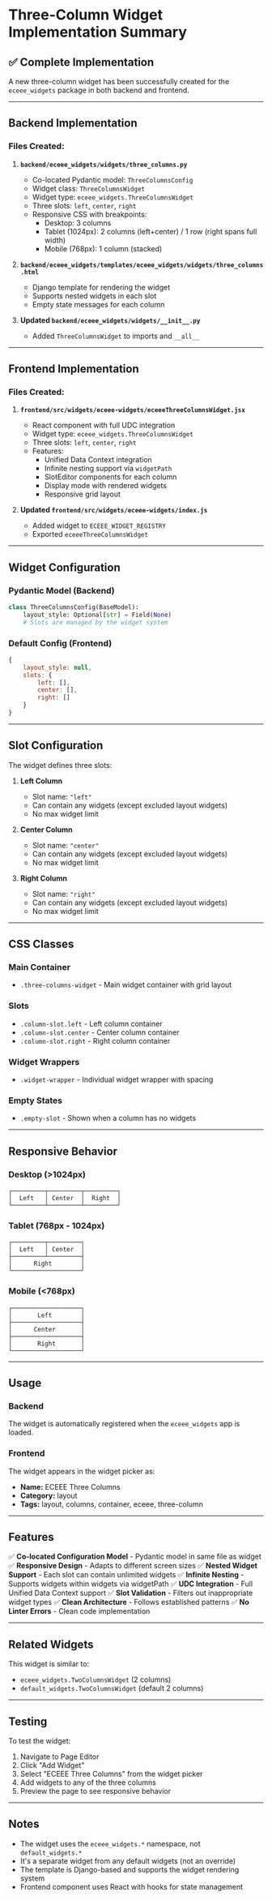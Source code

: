 # Three-Column Widget Implementation Summary

## ✅ Complete Implementation

A new three-column widget has been successfully created for the `eceee_widgets` package in both backend and frontend.

---

## Backend Implementation

### Files Created:

1. **`backend/eceee_widgets/widgets/three_columns.py`**
   - Co-located Pydantic model: `ThreeColumnsConfig`
   - Widget class: `ThreeColumnsWidget`
   - Widget type: `eceee_widgets.ThreeColumnsWidget`
   - Three slots: `left`, `center`, `right`
   - Responsive CSS with breakpoints:
     - Desktop: 3 columns
     - Tablet (1024px): 2 columns (left+center) / 1 row (right spans full width)
     - Mobile (768px): 1 column (stacked)

2. **`backend/eceee_widgets/templates/eceee_widgets/widgets/three_columns.html`**
   - Django template for rendering the widget
   - Supports nested widgets in each slot
   - Empty state messages for each column

3. **Updated `backend/eceee_widgets/widgets/__init__.py`**
   - Added `ThreeColumnsWidget` to imports and `__all__`

---

## Frontend Implementation

### Files Created:

1. **`frontend/src/widgets/eceee-widgets/eceeeThreeColumnsWidget.jsx`**
   - React component with full UDC integration
   - Widget type: `eceee_widgets.ThreeColumnsWidget`
   - Three slots: `left`, `center`, `right`
   - Features:
     - Unified Data Context integration
     - Infinite nesting support via `widgetPath`
     - SlotEditor components for each column
     - Display mode with rendered widgets
     - Responsive grid layout
   
2. **Updated `frontend/src/widgets/eceee-widgets/index.js`**
   - Added widget to `ECEEE_WIDGET_REGISTRY`
   - Exported `eceeeThreeColumnsWidget`

---

## Widget Configuration

### Pydantic Model (Backend)
```python
class ThreeColumnsConfig(BaseModel):
    layout_style: Optional[str] = Field(None)
    # Slots are managed by the widget system
```

### Default Config (Frontend)
```javascript
{
    layout_style: null,
    slots: { 
        left: [], 
        center: [], 
        right: [] 
    }
}
```

---

## Slot Configuration

The widget defines three slots:

1. **Left Column**
   - Slot name: `"left"`
   - Can contain any widgets (except excluded layout widgets)
   - No max widget limit

2. **Center Column**
   - Slot name: `"center"`
   - Can contain any widgets (except excluded layout widgets)
   - No max widget limit

3. **Right Column**
   - Slot name: `"right"`
   - Can contain any widgets (except excluded layout widgets)
   - No max widget limit

---

## CSS Classes

### Main Container
- `.three-columns-widget` - Main widget container with grid layout

### Slots
- `.column-slot.left` - Left column container
- `.column-slot.center` - Center column container
- `.column-slot.right` - Right column container

### Widget Wrappers
- `.widget-wrapper` - Individual widget wrapper with spacing

### Empty States
- `.empty-slot` - Shown when a column has no widgets

---

## Responsive Behavior

### Desktop (>1024px)
```
┌─────────┬─────────┬─────────┐
│  Left   │ Center  │  Right  │
└─────────┴─────────┴─────────┘
```

### Tablet (768px - 1024px)
```
┌─────────┬─────────┐
│  Left   │ Center  │
├─────────┴─────────┤
│      Right        │
└───────────────────┘
```

### Mobile (<768px)
```
┌───────────────────┐
│       Left        │
├───────────────────┤
│      Center       │
├───────────────────┤
│       Right       │
└───────────────────┘
```

---

## Usage

### Backend
The widget is automatically registered when the `eceee_widgets` app is loaded.

### Frontend
The widget appears in the widget picker as:
- **Name:** ECEEE Three Columns
- **Category:** layout
- **Tags:** layout, columns, container, eceee, three-column

---

## Features

✅ **Co-located Configuration Model** - Pydantic model in same file as widget
✅ **Responsive Design** - Adapts to different screen sizes
✅ **Nested Widget Support** - Each slot can contain unlimited widgets
✅ **Infinite Nesting** - Supports widgets within widgets via widgetPath
✅ **UDC Integration** - Full Unified Data Context support
✅ **Slot Validation** - Filters out inappropriate widget types
✅ **Clean Architecture** - Follows established patterns
✅ **No Linter Errors** - Clean code implementation

---

## Related Widgets

This widget is similar to:
- `eceee_widgets.TwoColumnsWidget` (2 columns)
- `default_widgets.TwoColumnsWidget` (default 2 columns)

---

## Testing

To test the widget:
1. Navigate to Page Editor
2. Click "Add Widget"
3. Select "ECEEE Three Columns" from the widget picker
4. Add widgets to any of the three columns
5. Preview the page to see responsive behavior

---

## Notes

- The widget uses the `eceee_widgets.*` namespace, not `default_widgets.*`
- It's a separate widget from any default widgets (not an override)
- The template is Django-based and supports the widget rendering system
- Frontend component uses React with hooks for state management

